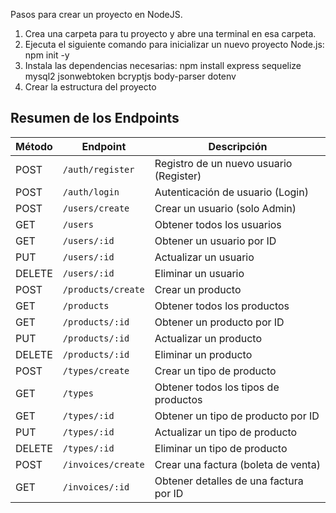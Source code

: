 Pasos para crear un proyecto en NodeJS.
1. Crea una carpeta para tu proyecto y abre una terminal en esa carpeta.
2. Ejecuta el siguiente comando para inicializar un nuevo proyecto Node.js:
    npm init -y
3. Instala las dependencias necesarias:
    npm install express sequelize mysql2 jsonwebtoken bcryptjs body-parser dotenv
4. Crear la estructura del proyecto

## Resumen de los Endpoints

| Método  | Endpoint               | Descripción                              |
| ------- | ---------------------- | ---------------------------------------- |
| POST    | `/auth/register`        | Registro de un nuevo usuario (Register)  |
| POST    | `/auth/login`           | Autenticación de usuario (Login)         |
| POST    | `/users/create`         | Crear un usuario (solo Admin)            |
| GET     | `/users`                | Obtener todos los usuarios               |
| GET     | `/users/:id`            | Obtener un usuario por ID                |
| PUT     | `/users/:id`            | Actualizar un usuario                    |
| DELETE  | `/users/:id`            | Eliminar un usuario                      |
| POST    | `/products/create`      | Crear un producto                        |
| GET     | `/products`             | Obtener todos los productos              |
| GET     | `/products/:id`         | Obtener un producto por ID               |
| PUT     | `/products/:id`         | Actualizar un producto                   |
| DELETE  | `/products/:id`         | Eliminar un producto                     |
| POST    | `/types/create`         | Crear un tipo de producto                |
| GET     | `/types`                | Obtener todos los tipos de productos     |
| GET     | `/types/:id`            | Obtener un tipo de producto por ID       |
| PUT     | `/types/:id`            | Actualizar un tipo de producto           |
| DELETE  | `/types/:id`            | Eliminar un tipo de producto             |
| POST    | `/invoices/create`      | Crear una factura (boleta de venta)      |
| GET     | `/invoices/:id`         | Obtener detalles de una factura por ID   |

